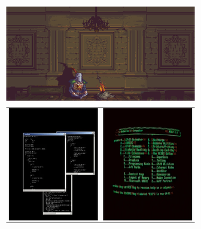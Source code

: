 <p align="center">
  <img alt="Bonfire" src="images/bonfire.gif" />
</p>

<table>
  <tr>
    <td align="left">
      <img alt="Bonfire" src="images/giphy.gif" width="300" height="300" />
    </td>
    <td align="left">
      <img alt="Bonfire" src="images/green.gif" width="300" height="300" />
    </td>
  </tr>
</table>
